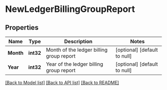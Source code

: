 # NewLedgerBillingGroupReport

## Properties
Name | Type | Description | Notes
------------ | ------------- | ------------- | -------------
**Month** | **int32** | Month of the ledger billing group report | [optional] [default to null]
**Year** | **int32** | Year of the ledger billing group report | [optional] [default to null]

[[Back to Model list]](../README.md#documentation-for-models) [[Back to API list]](../README.md#documentation-for-api-endpoints) [[Back to README]](../README.md)

